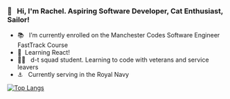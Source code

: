### 👋 &nbsp; Hi, I'm Rachel. Aspiring Software Developer, Cat Enthusiast, Sailor!

- :books: &nbsp; I’m currently enrolled on the Manchester Codes Software Engineer FastTrack Course
- 🌱 &nbsp;Learning React!
- :woman_technologist: &nbsp; d-t squad student. Learning to code with veterans and service leavers
- :anchor: &nbsp; Currently serving in the Royal Navy

[![Top Langs](https://github-readme-stats.vercel.app/api/top-langs/?username=greenchul&layout=compact&hide=shaderlab,c%23&card_width=600&bg_color=2f324f&text_color=ffffff)](https://github.com/anuraghazra/github-readme-stats)

<!--
**greenchul/greenchul** is a ✨ _special_ ✨ repository because its `README.md` (this file) appears on your GitHub profile.

Here are some ideas to get you started:


- 👯 I’m looking to collaborate on ...
- 🤔 I’m looking for help with ...
- 💬 Ask me about ...
- 📫 How to reach me: ...
- 😄 Pronouns: ...
- ⚡ Fun fact: ...
-->
